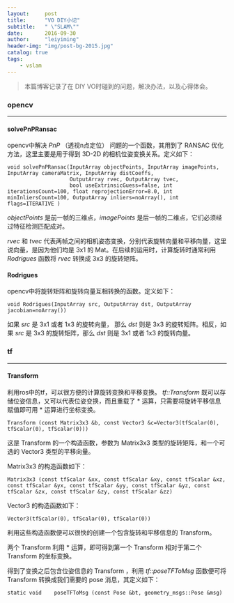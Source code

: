 ```yaml
---
layout:     post
title:      "VO DIY小记"
subtitle:   " \"SLAM\""
date:       2016-09-30
author:     "leiyiming"
header-img: "img/post-bg-2015.jpg"
catalog: true
tags:
    - vslam
---
```


> 本篇博客记录了在 DIY VO时碰到的问题，解决办法，以及心得体会。

### opencv

---

#### solvePnPRansac

opencv中解决 *PnP* （透视n点定位） 问题的一个函数，其用到了 RANSAC 优化方法，这里主要是用于得到 3D-2D 的相机位姿变换关系。定义如下：

```
void solvePnPRansac(InputArray objectPoints, InputArray imagePoints, InputArray cameraMatrix, InputArray distCoeffs,
                    OutputArray rvec, OutputArray tvec,
                    bool useExtrinsicGuess=false, int iterationsCount=100, float reprojectionError=8.0, int minInliersCount=100, OutputArray inliers=noArray(), int flags=ITERATIVE )
```

*objectPoints* 是前一帧的三维点，*imagePoints* 是后一帧的二维点，它们必须经过特征检测匹配成对。

*rvec* 和 *tvec* 代表两帧之间的相机姿态变换，分别代表旋转向量和平移向量，这里说向量，是因为他们均是 3x1 的 Mat。在后续的运用时，计算旋转时通常利用 *Rodrigues* 函数将 *rvec* 转换成 3x3 的旋转矩阵。

#### Rodrigues

opencv中将旋转矩阵和旋转向量互相转换的函数。定义如下：

`void Rodrigues(InputArray src, OutputArray dst, OutputArray jacobian=noArray())`

如果 *src* 是 3x1 或者 1x3 的旋转向量， 那么 *dst* 则是 3x3 的旋转矩阵。相反，如果 *src* 是 3x3 的旋转矩阵，那么 *dst* 则是 3x1 或者 1x3 的旋转向量。

### tf

---

#### Transform

利用ros中的tf，可以很方便的计算旋转变换和平移变换。 *tf::Transform* 既可以存储位姿信息，又可以代表位姿变换，而且重载了 * 运算，只需要将旋转平移信息赋值即可用 \* 运算进行坐标变换。

`Transform (const Matrix3x3 &b, const Vector3 &c=Vector3(tfScalar(0), tfScalar(0), tfScalar(0)))`

这是 Transform 的一个构造函数，参数为 Matrix3x3 类型的旋转矩阵，和一个可选的 Vector3 类型的平移向量。

Matrix3x3 的构造函数如下：

`Matrix3x3 (const tfScalar &xx, const tfScalar &xy, const tfScalar &xz, const tfScalar &yx, const tfScalar &yy, const tfScalar &yz, const tfScalar &zx, const tfScalar &zy, const tfScalar &zz)`

Vector3 的构造函数如下：

`Vector3(tfScalar(0), tfScalar(0), tfScalar(0))`

利用这些构造函数便可以很快的创建一个包含旋转和平移信息的 Transform。

两个 Transform 利用 \* 运算，即可得到第一个 Transform 相对于第二个 Transform 的坐标变换。

得到了变换之后包含位姿信息的 Transform ，利用 *tf::poseTFToMsg* 函数便可将 Transform 转换成我们需要的 pose 消息，其定义如下：

`static void 	poseTFToMsg (const Pose &bt, geometry_msgs::Pose &msg)`
